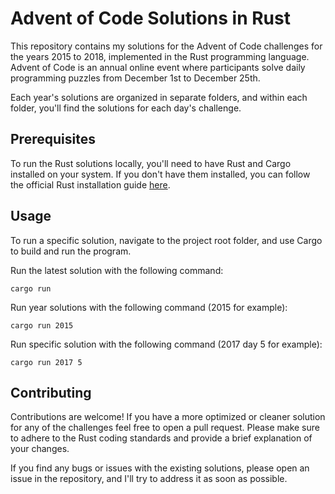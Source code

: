 # Advent of Code Solutions in Rust

This repository contains my solutions for the Advent of Code challenges for the years 2015 to 2018, implemented in the Rust programming language. Advent of Code is an annual online event where participants solve daily programming puzzles from December 1st to December 25th.

Each year's solutions are organized in separate folders, and within each folder, you'll find the solutions for each day's challenge.

## Prerequisites

To run the Rust solutions locally, you'll need to have Rust and Cargo installed on your system. If you don't have them installed, you can follow the official Rust installation guide [here](https://www.rust-lang.org/learn/get-started).

## Usage

To run a specific solution, navigate to the project root folder, and use Cargo to build and run the program.

Run the latest solution with the following command:

```
cargo run
```

Run year solutions with the following command (2015 for example):

```
cargo run 2015
```

Run specific solution with the following command (2017 day 5 for example):

```
cargo run 2017 5
```

## Contributing

Contributions are welcome! If you have a more optimized or cleaner solution for any of the challenges feel free to open a pull request. Please make sure to adhere to the Rust coding standards and provide a brief explanation of your changes.

If you find any bugs or issues with the existing solutions, please open an issue in the repository, and I'll try to address it as soon as possible.
